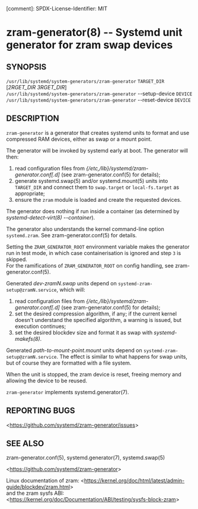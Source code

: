 
[comment]: SPDX-License-Identifier: MIT

zram-generator(8) -- Systemd unit generator for zram swap devices
=================================================================

## SYNOPSIS

`/usr/lib/systemd/system-generators/zram-generator` `TARGET_DIR` [*2RGET_DIR* *3RGET_DIR*]<br />
`/usr/lib/systemd/system-generators/zram-generator` --setup-device `DEVICE`<br />
`/usr/lib/systemd/system-generators/zram-generator` --reset-device `DEVICE`

## DESCRIPTION

`zram-generator` is a generator that creates systemd units to format and use compressed RAM devices, either as swap or a mount point.


The generator will be invoked by systemd early at boot. The generator will then:

  1. read configuration files from *{/etc,/lib}/systemd/zram-generator.conf[.d]* (see zram-generator.conf(5) for details);
  2. generate systemd.swap(5) and/or systemd.mount(5) units into `TARGET_DIR` and connect them to `swap.target` or `local-fs.target` as appropriate;
  3. ensure the `zram` module is loaded and create the requested devices.

The generator does nothing if run inside a container (as determined by *systemd-detect-virt(8) --container*).

The generator also understands the kernel command-line option `systemd.zram`. See zram-generator.conf(5) for details.

Setting the `ZRAM_GENERATOR_ROOT` environment variable makes the generator run in test mode, in which case containerisation is ignored and step `3` is skipped.<br />
For the ramifications of `ZRAM_GENERATOR_ROOT` on config handling, see zram-generator.conf(5).


Generated *dev-zramN.swap* units depend on `systemd-zram-setup@zramN.service`, which will:

  1. read configuration files from *{/etc,/lib}/systemd/zram-generator.conf[.d]* (see zram-generator.conf(5) for details);
  2. set the desired compression algorithm, if any;
     if the current kernel doesn't understand the specified algorithm, a warning is issued, but execution continues;
  3. set the desired blockdev size and format it as swap with *systemd-makefs(8)*.

Generated *path-to-mount-point.mount* units depend on `systemd-zram-setup@zramN.service`.
The effect is similar to what happens for swap units, but of course they are formatted with a file system.

When the unit is stopped, the zram device is reset, freeing memory and allowing the device to be reused.


`zram-generator` implements systemd.generator(7).

## REPORTING BUGS

&lt;<https://github.com/systemd/zram-generator/issues>&gt;

## SEE ALSO

zram-generator.conf(5), systemd.generator(7), systemd.swap(5)

&lt;<https://github.com/systemd/zram-generator>&gt;

Linux documentation of zram: &lt;<https://kernel.org/doc/html/latest/admin-guide/blockdev/zram.html>&gt;<br />
     and the zram sysfs ABI: &lt;<https://kernel.org/doc/Documentation/ABI/testing/sysfs-block-zram>&gt;

